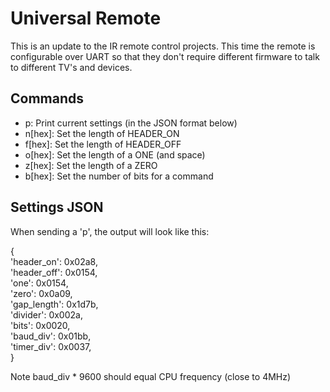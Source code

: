 
Universal Remote
================

This is an update to the IR remote control projects.  This time
the remote is configurable over UART so that they don't require
different firmware to talk to different TV's and devices.

Commands
--------

* p: Print current settings (in the JSON format below)
* n[hex]: Set the length of HEADER_ON
* f[hex]: Set the length of HEADER_OFF
* o[hex]: Set the length of a ONE (and space)
* z[hex]: Set the length of a ZERO
* b[hex]: Set the number of bits for a command

Settings JSON
-------------

When sending a 'p', the output will look like this:

{                                                                               
  'header_on': 0x02a8,                                                          
  'header_off': 0x0154,                                                         
  'one': 0x0154,                                                                
  'zero': 0x0a09,                                                               
  'gap_length': 0x1d7b,                                                         
  'divider': 0x002a,                                                            
  'bits': 0x0020,                                                               
  'baud_div': 0x01bb,                                                           
  'timer_div': 0x0037,                                                          
}         

Note baud_div * 9600 should equal CPU frequency (close to 4MHz)


